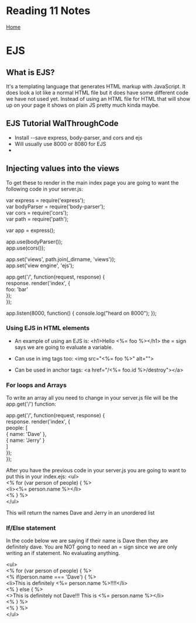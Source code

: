 # Reading 11 Notes

[Home](README.md)
# EJS
## What is EJS?
It's a templating language that generates HTML markup with JavaScript. It does look a lot like a normal HTML file but it does have some different code we have not used yet. Instead of using an HTML file for HTML that will show up on your page it shows on plain JS pretty much kinda maybe.


## EJS Tutorial WalThroughCode 
- Install --save express, body-parser, and cors and ejs
- Will usually use 8000 or 8080 for EJS
- 
## Injecting values into the views
To get these to render in the main index page you are going to want the following code in your server.js:

var express = require('express');<br>
var bodyParser = require('body-parser');<br>
var cors = require('cors');<br>
var path = require('path');<br>

var app = express();<br>

app.use(bodyParser());<br>
app.use(cors());<br>

app.set('views', path.join(_dirname, 'views'));<br>
app.set('view engine', 'ejs');<br>

app.get('/', function(request, response) {<br>
  response. render('index', {<br>
    foo: 'bar'<br>
  });<br>
});<br>

app.listen(8000, function() {
  console.log("heard on 8000");
});


### Using EJS in HTML elements
- An example of using an EJS is:
&lt;h1&gt;Hello &lt;%= foo %&gt;&lt;/h1&gt; the = sign says we are going to evaluate a variable.

- Can use in img tags too:
&lt;img src="&lt;%= foo %&gt;" alt=""&gt;

- Can be used in anchor tags:
&lt;a href="/&lt;%= foo.id %&gt;/destroy"&gt;&lt;/a&gt;

### For loops and Arrays
To write an array all you need to change in your server.js file will be the app.get('/') function: 

app.get('/', function(request, response) {<br>
  response. render('index', {<br>
    people: [<br>
    { name: 'Dave' },<br>
    { name: 'Jerry' }<br>
    ]<br>
  });<br>
});<br>

After you have the previous code in your server.js you are going to want to put this in your index.ejs:
&lt;ul&gt; <br>
&lt;% for (var person of people) { %&gt; <br>
&lt;li&gt;&lt;%= person.name %&gt;&lt;/li&gt; <br>
&lt;% } %&gt; <br>
&lt;/ul&gt; <br>

This will return the names Dave and Jerry in an unordered list

### If/Else statement
In the code below we are saying if their name is Dave then they are definitely dave. You are NOT going to need an = sign since we are only writing an if statement. No evaluating anything.

&lt;ul&gt; <br>
    &lt;% for (var person of people) { %&gt; <br>
      &lt;% if(person.name === 'Dave') { %&gt; <br>
      &lt;li&gt;This is definitely &lt;%= person.name %&gt;!!!!&lt;/li&gt; <br>
        &lt;% } else { %&gt; <br>
          &lt;&gt;This is definitely not Dave!!! This is &lt;%= person.name %&gt;&lt;/li&gt; <br>
      &lt;% } %&gt; <br>
  &lt;% } %&gt; <br>
&lt;/ul&gt; <br>